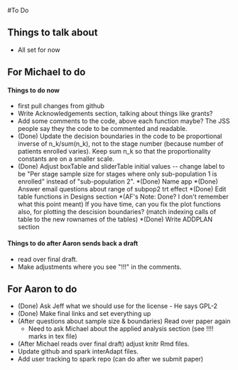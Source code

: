 #To Do

## Things to talk about
* All set for now

## For Michael to do


#### Things to do now
* first pull changes from github
* Write Acknowledgements section, talking about things like grants?
* Add some comments to the code, above each function maybe? The JSS people say they the code to be commented and readable.
* (Done) Update the decision boundaries in the code to be proportional inverse of n_k/sum(n_k), not to the stage number (because number of patients enrolled varies). Keep sum n_k so that the proportionality constants are on a smaller scale. 
* (Done) Adjust boxTable and sliderTable initial values -- change label to be "Per stage sample size for stages where only sub-population 1 is enrolled" instead of "sub-population 2". 
*(Done) Name app 
*(Done) Answer email questions about range of subpop2 trt effect 
*(Done) Edit table functions in Designs section
*(AF's Note: Done? I don't remember what this point meant) If you have time, can you fix the plot functions also, for plotting the descision boundaries? (match indexing calls of table to the new rownames of the tables)
*(Done) Write ADDPLAN section 

 

#### Things to do after Aaron sends back a draft
* read over final draft.
* Make adjustments where you see "!!!" in the comments.






## For Aaron to do
* (Done) Ask Jeff what we should use for the license  - He says GPL-2
* (Done) Make final links and set everything up 
* (After questions about sample size & boundaries) Read over paper again 
    * Need to ask Michael about the applied analysis section (see !!!! marks in tex file)
* (After Michael reads over final draft) adjust knitr Rmd files. 
* Update github and spark interAdapt files.
* Add user tracking to spark repo (can do after we submit paper)



